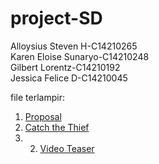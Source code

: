 # project-SD
Alloysius Steven H-C14210265 <br>
Karen Eloise Sunaryo-C14210248 <br>
Gilbert Lorentz-C14210192 <br>
Jessica Felice D-C14210045 <br>

file terlampir:
1. <a href="https://docs.google.com/document/d/1Qz9M9TmfFS84RYW8wlVW0CCGOj-725QXU3XPFsXcZNw/edit?usp=sharing">Proposal</a>
2. <a href="http://catchthethief.epizy.com/index.html">Catch the Thief</a>
3. 2. <a href="https://youtu.be/Oiv_pPR0VtI">Video Teaser</a>